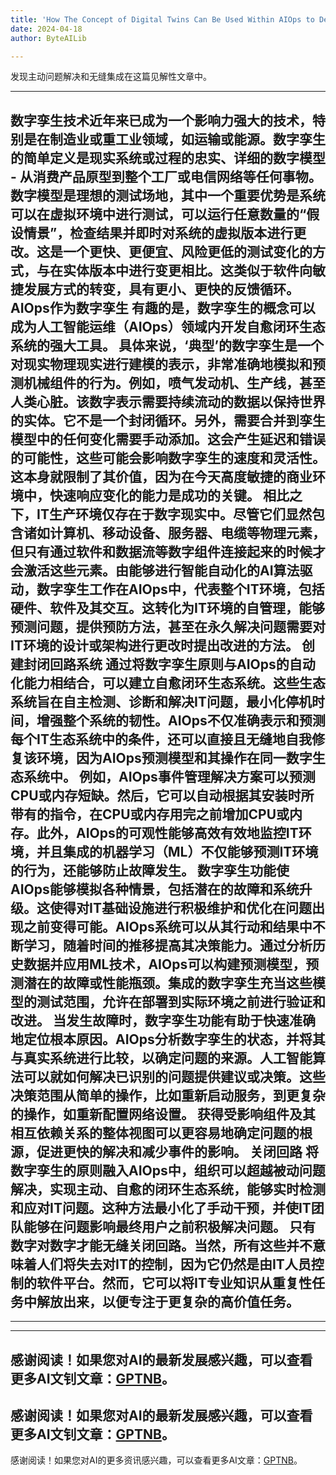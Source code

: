 ```yaml
---
title: 'How The Concept of Digital Twins Can Be Used Within AIOps to Develop Self-Healing Closed Loop Ecosystems'
date: 2024-04-18
author: ByteAILib

---
```


发现主动问题解决和无缝集成在这篇见解性文章中。

---

数字孪生技术近年来已成为一个影响力强大的技术，特别是在制造业或重工业领域，如运输或能源。数字孪生的简单定义是现实系统或过程的忠实、详细的数字模型 - 从消费产品原型到整个工厂或电信网络等任何事物。
数字模型是理想的测试场地，其中一个重要优势是系统可以在虚拟环境中进行测试，可以运行任意数量的“假设情景”，检查结果并即时对系统的虚拟版本进行更改。这是一个更快、更便宜、风险更低的测试变化的方式，与在实体版本中进行变更相比。这类似于软件向敏捷发展方式的转变，具有更小、更快的反馈循环。
AIOps作为数字孪生
有趣的是，数字孪生的概念可以成为人工智能运维（AIOps）领域内开发自愈闭环生态系统的强大工具。
具体来说，‘典型’的数字孪生是一个对现实物理现实进行建模的表示，非常准确地模拟和预测机械组件的行为。例如，喷气发动机、生产线，甚至人类心脏。该数字表示需要持续流动的数据以保持世界的实体。它不是一个封闭循环。另外，需要合并到孪生模型中的任何变化需要手动添加。这会产生延迟和错误的可能性，这些可能会影响数字孪生的速度和灵活性。这本身就限制了其价值，因为在今天高度敏捷的商业环境中，快速响应变化的能力是成功的关键。
相比之下，IT生产环境仅存在于数字现实中。尽管它们显然包含诸如计算机、移动设备、服务器、电缆等物理元素，但只有通过软件和数据流等数字组件连接起来的时候才会激活这些元素。由能够进行智能自动化的AI算法驱动，数字孪生工作在AIOps中，代表整个IT环境，包括硬件、软件及其交互。这转化为IT环境的自管理，能够预测问题，提供预防方法，甚至在永久解决问题需要对IT环境的设计或架构进行更改时提出改进的方法。
创建封闭回路系统
通过将数字孪生原则与AIOps的自动化能力相结合，可以建立自愈闭环生态系统。这些生态系统旨在自主检测、诊断和解决IT问题，最小化停机时间，增强整个系统的韧性。AIOps不仅准确表示和预测每个IT生态系统中的条件，还可以直接且无缝地自我修复该环境，因为AIOps预测模型和其操作在同一数字生态系统中。
例如，AIOps事件管理解决方案可以预测CPU或内存短缺。然后，它可以自动根据其安装时所带有的指令，在CPU或内存用完之前增加CPU或内存。此外，AIOps的可观性能够高效有效地监控IT环境，并且集成的机器学习（ML）不仅能够预测IT环境的行为，还能够防止故障发生。
数字孪生功能使AIOps能够模拟各种情景，包括潜在的故障和系统升级。这使得对IT基础设施进行积极维护和优化在问题出现之前变得可能。AIOps系统可以从其行动和结果中不断学习，随着时间的推移提高其决策能力。通过分析历史数据并应用ML技术，AIOps可以构建预测模型，预测潜在的故障或性能瓶颈。集成的数字孪生充当这些模型的测试范围，允许在部署到实际环境之前进行验证和改进。
当发生故障时，数字孪生功能有助于快速准确地定位根本原因。AIOps分析数字孪生的状态，并将其与真实系统进行比较，以确定问题的来源。人工智能算法可以就如何解决已识别的问题提供建议或决策。这些决策范围从简单的操作，比如重新启动服务，到更复杂的操作，如重新配置网络设置。
获得受影响组件及其相互依赖关系的整体视图可以更容易地确定问题的根源，促进更快的解决和减少事件的影响。
关闭回路
将数字孪生的原则融入AIOps中，组织可以超越被动问题解决，实现主动、自愈的闭环生态系统，能够实时检测和应对IT问题。这种方法最小化了手动干预，并使IT团队能够在问题影响最终用户之前积极解决问题。
只有数字对数字才能无缝关闭回路。当然，所有这些并不意味着人们将失去对IT的控制，因为它仍然是由IT人员控制的软件平台。然而，它可以将IT专业知识从重复性任务中解放出来，以便专注于更复杂的高价值任务。
---
---

---
感谢阅读！如果您对AI的最新发展感兴趣，可以查看更多AI文钊文章：[GPTNB](https://gptnb.com)。
---
感谢阅读！如果您对AI的最新发展感兴趣，可以查看更多AI文钊文章：[GPTNB](https://gptnb.com)。
---
感谢阅读！如果您对AI的更多资讯感兴趣，可以查看更多AI文章：[GPTNB](https://gptnb.com)。